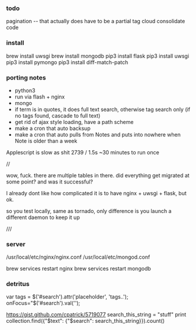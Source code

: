 ### todo
pagination -- that actually does have to be a partial
tag cloud
consolidate code



### install

brew install uwsgi
brew install mongodb
pip3 install flask
pip3 install uwsgi
pip3 install pymongo
pip3 install diff-match-patch


### porting notes
- python3
- run via flash + nginx
- mongo
- if term is in quotes, it does full text search, otherwise tag search only (if no tags found, cascade to full text)
- get rid of ajax style loading, have a path scheme
- make a cron that auto backsup
- make a cron that auto pulls from Notes and puts into nowhere when Note is older than a week

Applescript is slow as shit
2739 / 1.5s
~30 minutes to run once


//

wow, fuck. there are multiple tables in there. did everything get migrated at some point? and was it successful?

I already dont like how complicated it is to have nginx + uwsgi + flask, but ok.

so you test locally, same as tornado, only difference is you launch a different daemon to keep it up


///


### server

/usr/local/etc/nginx/nginx.conf 
/usr/local/etc/mongod.conf

brew services restart nginx
brew services restart mongodb


### detritus

var tags = $('#search').attr('placeholder', 'tags..');
onFocus="$('#search').val('');

https://gist.github.com/cpatrick/5719077
search_this_string = "stuff"
print collection.find({"$text": {"$search": search_this_string}}).count()